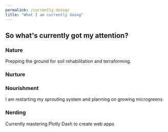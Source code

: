 ```yaml
---
permalink: /currently_doing/
title: "What I am currently doing"
---
```


## So what's currently got my attention?

### Nature
Prepping the ground for soil rehabilitation and terraforming.


### Nurture


### Nourishment
I am restarting my sprouting system and planning on growing microgreens

### Nerding
Currently mastering Plotly Dash to create web apps
